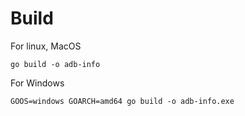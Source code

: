 # Build

For linux, MacOS

```
go build -o adb-info
```

For Windows

```
GOOS=windows GOARCH=amd64 go build -o adb-info.exe
```